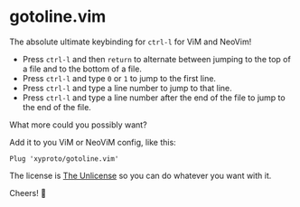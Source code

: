 # gotoline.vim

The absolute ultimate keybinding for `ctrl-l` for ViM and NeoVim!

* Press `ctrl-l` and then `return` to alternate between jumping to the top of a file and to the bottom of a file.
* Press `ctrl-l` and type `0` or `1` to jump to the first line.
* Press `ctrl-l` and type a line number to jump to that line.
* Press `ctrl-l` and type a line number after the end of the file to jump to the end of the file.

What more could you possibly want?

Add it to you ViM or NeoViM config, like this:

    Plug 'xyproto/gotoline.vim'

The license is [The Unlicense](https://choosealicense.com/licenses/unlicense/) so you can do whatever you want with it.

Cheers! :tropical_drink:
